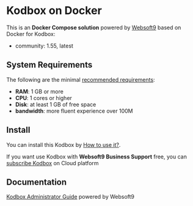 # Kodbox on Docker  

This is an **Docker Compose solution** powered by [Websoft9](https://www.websoft9.com) based on Docker for Kodbox:


 - community:  1.55, latest


## System Requirements

The following are the minimal [recommended requirements](http://kodcloud.com):

* **RAM**: 1 GB or more
* **CPU**: 1 cores or higher
* **Disk**: at least 1 GB of free space
* **bandwidth**: more fluent experience over 100M  

## Install

You can install this Kodbox by [How to use it?](https://github.com/Websoft9/docker-library#how-to-use-it).   

If you want use Kodbox with **Websoft9 Business Support** free, you can [subscribe Kodbox](https://www.websoft9.com/apps) on Cloud platform

## Documentation

[Kodbox Administrator Guide](https://support.websoft9.com/docs/kodbox) powered by Websoft9